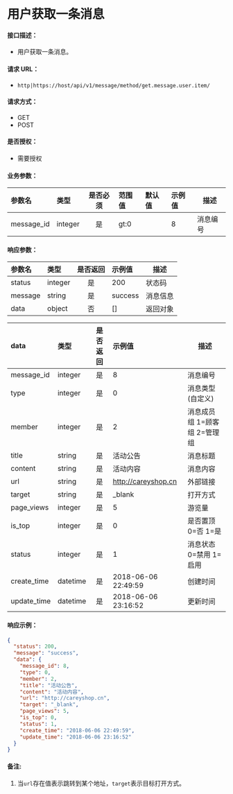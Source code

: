 # 用户获取一条消息

#### 接口描述：
- 用户获取一条消息。

#### 请求 URL：
- `http|https://host/api/v1/message/method/get.message.user.item/`

#### 请求方式：
- GET
- POST

#### 是否授权：
- 需要授权

#### 业务参数：
|参数名|类型|是否必须|范围值|默认值|示例值|描述|
|:----|:---|:---:|:-----|:-----|:-----|-----|
|message_id |integer |是 |gt:0 | |8 |消息编号 |

#### 响应参数：
|参数名|类型|是否返回|示例值|描述|
|:-----|:-----|:---:|:-----|-----|
|status |integer |是 |200 |状态码 |
|message |string |是 |success |消息信息 |
|data |object |否 |[] |返回对象 |

|data|类型|是否返回|示例值|描述|
|:-----|:-----|:---:|:-----|-----|
|message_id |integer |是 |8 |消息编号 |
|type |integer |是 |0 |消息类型(自定义) |
|member |integer |是 |2 |消息成员组 1=顾客组 2=管理组 |
|title |string |是 |活动公告 |消息标题 |
|content |string |是 |活动内容 |消息内容 |
|url |string |是 |http://careyshop.cn |外部链接 |
|target |string |是 |_blank |打开方式 |
|page_views |integer |是 |5 |游览量 |
|is_top |integer |是 |0 |是否置顶 0=否 1=是 |
|status |integer |是 |1 |消息状态 0=禁用 1=启用 |
|create_time |datetime |是 |2018-06-06 22:49:59 |创建时间 |
|update_time |datetime |是 |2018-06-06 23:16:52 |更新时间 |

#### 响应示例：
```json
{
  "status": 200,
  "message": "success",
  "data": {
    "message_id": 8,
    "type": 0,
    "member": 2,
    "title": "活动公告",
    "content": "活动内容",
    "url": "http://careyshop.cn",
    "target": "_blank",
    "page_views": 5,
    "is_top": 0,
    "status": 1,
    "create_time": "2018-06-06 22:49:59",
    "update_time": "2018-06-06 23:16:52"
  }
}
```

#### 备注:
1. 当`url`存在值表示跳转到某个地址，`target`表示目标打开方式。